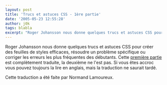 ```yaml
---
layout: post
title: 'Trucs et astuces CSS - 1ère partie'
date: '2005-05-23 12:55:28'
author: j0k
tags: blabla
excerpt: "Roger Johansson nous donne quelques trucs et astuces CSS pour créer des feuilles de styles efficaces, résoudre un problème spécifique ou corriger les erreurs les plus fréquentes des débutants.     \nCette [première partie](http://w3qc.org/docs/trucs-et-astuces-css-1.html) est complètement traduite, la deuxième ne l'est pas. Si vous êtes accroc vous pouvez      …"
---
```



Roger Johansson nous donne quelques trucs et astuces CSS pour créer des feuilles de styles efficaces, résoudre un problème spécifique ou corriger les erreurs les plus fréquentes des débutants.
Cette [première partie](http://w3qc.org/docs/trucs-et-astuces-css-1.html) est complètement traduite, la deuxième ne l'est pas. Si vous êtes accroc vous pouvez toujours la lire en anglais, mais la traduction ne saurait tardé.

Cette traduction a été faite par Normand Lamoureux.
